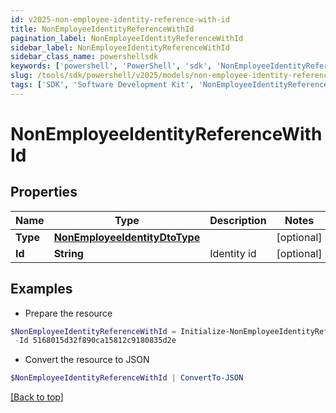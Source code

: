 ```yaml
---
id: v2025-non-employee-identity-reference-with-id
title: NonEmployeeIdentityReferenceWithId
pagination_label: NonEmployeeIdentityReferenceWithId
sidebar_label: NonEmployeeIdentityReferenceWithId
sidebar_class_name: powershellsdk
keywords: ['powershell', 'PowerShell', 'sdk', 'NonEmployeeIdentityReferenceWithId', 'V2025NonEmployeeIdentityReferenceWithId'] 
slug: /tools/sdk/powershell/v2025/models/non-employee-identity-reference-with-id
tags: ['SDK', 'Software Development Kit', 'NonEmployeeIdentityReferenceWithId', 'V2025NonEmployeeIdentityReferenceWithId']
---
```



# NonEmployeeIdentityReferenceWithId

## Properties

Name | Type | Description | Notes
------------ | ------------- | ------------- | -------------
**Type** | [**NonEmployeeIdentityDtoType**](non-employee-identity-dto-type) |  | [optional] 
**Id** | **String** | Identity id | [optional] 

## Examples

- Prepare the resource
```powershell
$NonEmployeeIdentityReferenceWithId = Initialize-NonEmployeeIdentityReferenceWithId  -Type null `
 -Id 5168015d32f890ca15812c9180835d2e
```

- Convert the resource to JSON
```powershell
$NonEmployeeIdentityReferenceWithId | ConvertTo-JSON
```


[[Back to top]](#) 

